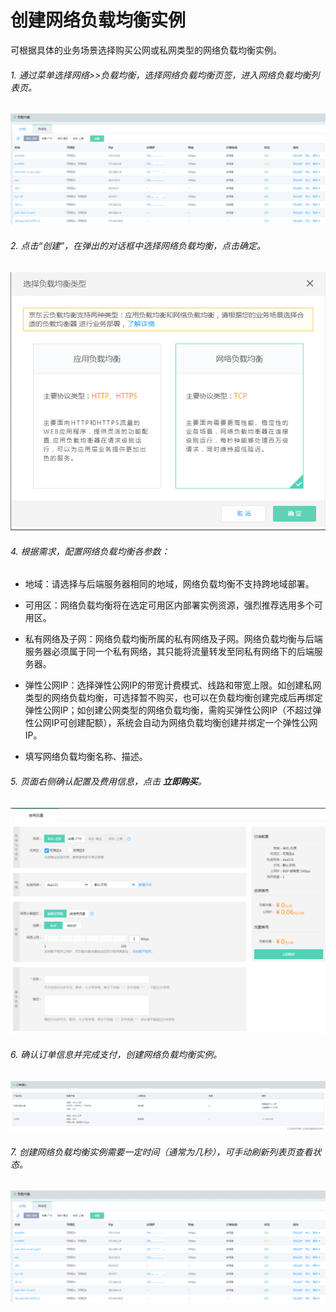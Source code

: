 # 创建网络负载均衡实例

可根据具体的业务场景选择购买公网或私网类型的网络负载均衡实例。

###### 1. 通过菜单选择网络>>负载均衡，选择网络负载均衡页签，进入网络负载均衡列表页。

![NLB列表页](../../../../image/Networking/NLB/NLB-List.png)

###### 2. 点击“创建”，在弹出的对话框中选择网络负载均衡，点击确定。

![NLB列表页](../../../../image/Networking/NLB/NLB-ChooseLB.png)
 
###### 4. 根据需求，配置网络负载均衡各参数：

- 地域：请选择与后端服务器相同的地域，网络负载均衡不支持跨地域部署。

- 可用区：网络负载均衡将在选定可用区内部署实例资源，强烈推荐选用多个可用区。

- 私有网络及子网：网络负载均衡所属的私有网络及子网。网络负载均衡与后端服务器必须属于同一个私有网络，其只能将流量转发至同私有网络下的后端服务器。

- 弹性公网IP：选择弹性公网IP的带宽计费模式、线路和带宽上限。如创建私网类型的网络负载均衡，可选择暂不购买，也可以在负载均衡创建完成后再绑定弹性公网IP；如创建公网类型的网络负载均衡，需购买弹性公网IP（不超过弹性公网IP可创建配额），系统会自动为网络负载均衡创建并绑定一个弹性公网IP。

- 填写网络负载均衡名称、描述。

###### 5. 页面右侧确认配置及费用信息，点击 **立即购买**。

![NLB创建设置](../../../../image/Networking/NLB/NLB-InstanceCreate.png)

###### 6. 确认订单信息并完成支付，创建网络负载均衡实例。
![NLB确认订单](../../../../image/Networking/NLB/NLB-BuyConfirm.png)

###### 7. 创建网络负载均衡实例需要一定时间（通常为几秒），可手动刷新列表页查看状态。
![NLB创建完成](../../../../image/Networking/NLB/NLB-List.png)
